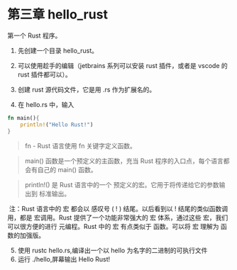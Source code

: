 # 第三章 hello_rust
第一个 Rust 程序。

1. 先创建一个目录 hello_rust。

2. 可以使用趁手的编辑（jetbrains 系列可以安装 rust 插件，或者是 vscode 的 rust 插件都可以）。

3. 创建 rust 源代码文件，它是用 .rs 作为扩展名的。

4. 在 hello.rs 中，输入

```rust
fn main(){
    println!("Hello Rust!")
}
```

>fn - Rust 语言使用 fn 关键字定义函数。

>main() 函数是一个预定义的主函数，充当 Rust 程序的入口点，每个语言都会有自己的 main() 函数。

>println!() 是 Rust 语言中的一个 预定义的宏。它用于将传递给它的参数输出到 标准输出。

​ 注：Rust 语言中的 宏 都会以 感叹号 ( ! ) 结尾。以后看到以 ! 结尾的类似函数调用，都是 宏调用。Rust 提供了一个功能非常强大的 宏 体系，通过这些 宏，我们可以很方便的进行 元编程。Rust 中的 宏 有点类似于 函数。可以将 宏 理解为 函数的加强版。

5. 使用 rustc hello.rs,编译出一个以 hello 为名字的二进制的可执行文件
6. 运行 ./hello,屏幕输出 Hello Rust!